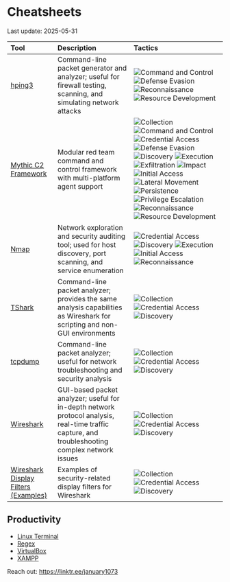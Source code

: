 # Cheatsheets

Last update: 2025-05-31

| Tool | Description | Tactics |
| :---------------------------------------------------------- | :-------------------------------------------------------------------------------------------------------------------- | :-------------------------------------------------------------------------------------------------------------------------------------------------------------------------------------------------------------------- |
| [hping3](https://github.com/january1073/cheatsheets/blob/main/files/hping3.md) | Command-line packet generator and analyzer; useful for firewall testing, scanning, and simulating network attacks | ![Command and Control](https://img.shields.io/badge/Command%20and%20Control-DC143C?style=flat-square&logoColor=white) ![Defense Evasion](https://img.shields.io/badge/Defense%20Evasion-DC143C?style=flat-square&logoColor=white) ![Reconnaissance](https://img.shields.io/badge/Reconnaissance-DC143C?style=flat-square&logoColor=white) ![Resource Development](https://img.shields.io/badge/Resource%20Development-DC143C?style=flat-square&logoColor=white) |
| [Mythic C2 Framework](https://github.com/january1073/cheatsheets/blob/main/files/mythic.md) | Modular red team command and control framework with multi-platform agent support | ![Collection](https://img.shields.io/badge/Collection-DC143C?style=flat-square&logoColor=white) ![Command and Control](https://img.shields.io/badge/Command%20and%20Control-DC143C?style=flat-square&logoColor=white) ![Credential Access](https://img.shields.io/badge/Credential%20Access-DC143C?style=flat-square&logoColor=white) ![Defense Evasion](https://img.shields.io/badge/Defense%20Evasion-DC143C?style=flat-square&logoColor=white) ![Discovery](https://img.shields.io/badge/Discovery-DC143C?style=flat-square&logoColor=white) ![Execution](https://img.shields.io/badge/Execution-DC143C?style=flat-square&logoColor=white) ![Exfiltration](https://img.shields.io/badge/Exfiltration-DC143C?style=flat-square&logoColor=white) ![Impact](https://img.shields.io/badge/Impact-DC143C?style=flat-square&logoColor=white) ![Initial Access](https://img.shields.io/badge/Initial%20Access-DC143C?style=flat-square&logoColor=white) ![Lateral Movement](https://img.shields.io/badge/Lateral%20Movement-DC143C?style=flat-square&logoColor=white) ![Persistence](https://img.shields.io/badge/Persistence-DC143C?style=flat-square&logoColor=white) ![Privilege Escalation](https://img.shields.io/badge/Privilege%20Escalation-DC143C?style=flat-square&logoColor=white) ![Reconnaissance](https://img.shields.io/badge/Reconnaissance-DC143C?style=flat-square&logoColor=white) ![Resource Development](https://img.shields.io/badge/Resource%20Development-DC143C?style=flat-square&logoColor=white) |
| [Nmap](https://github.com/january1073/cheatsheets/blob/main/files/nmap.md) | Network exploration and security auditing tool; used for host discovery, port scanning, and service enumeration | ![Credential Access](https://img.shields.io/badge/Credential%20Access-DC143C?style=flat-square&logoColor=white) ![Discovery](https://img.shields.io/badge/Discovery-DC143C?style=flat-square&logoColor=white) ![Execution](https://img.shields.io/badge/Execution-DC143C?style=flat-square&logoColor=white) ![Initial Access](https://img.shields.io/badge/Initial%20Access-DC143C?style=flat-square&logoColor=white) ![Reconnaissance](https://img.shields.io/badge/Reconnaissance-DC143C?style=flat-square&logoColor=white) |
| [TShark](https://github.com/january1073/cheatsheets/blob/main/files/tshark.md) | Command-line packet analyzer; provides the same analysis capabilities as Wireshark for scripting and non-GUI environments | ![Collection](https://img.shields.io/badge/Collection-DC143C?style=flat-square&logoColor=white) ![Credential Access](https://img.shields.io/badge/Credential%20Access-DC143C?style=flat-square&logoColor=white) ![Discovery](https://img.shields.io/badge/Discovery-DC143C?style=flat-square&logoColor=white) |
| [tcpdump](https://github.com/january1073/cheatsheets/blob/main/files/tcpdump.md) | Command-line packet analyzer; useful for network troubleshooting and security analysis | ![Collection](https://img.shields.io/badge/Collection-DC143C?style=flat-square&logoColor=white) ![Credential Access](https://img.shields.io/badge/Credential%20Access-DC143C?style=flat-square&logoColor=white) ![Discovery](https://img.shields.io/badge/Discovery-DC143C?style=flat-square&logoColor=white) |
| [Wireshark](https://github.com/january1073/cheatsheets/blob/main/files/wireshark.md) | GUI-based packet analyzer; useful for in-depth network protocol analysis, real-time traffic capture, and troubleshooting complex network issues | ![Collection](https://img.shields.io/badge/Collection-DC143C?style=flat-square&logoColor=white) ![Credential Access](https://img.shields.io/badge/Credential%20Access-DC143C?style=flat-square&logoColor=white) ![Discovery](https://img.shields.io/badge/Discovery-DC143C?style=flat-square&logoColor=white) |
| [Wireshark Display Filters (Examples)](https://github.com/january1073/cheatsheets/blob/main/files/wireshark_dfilters.md) | Examples of security-related display filters for Wireshark | ![Collection](https://img.shields.io/badge/Collection-DC143C?style=flat-square&logoColor=white) ![Credential Access](https://img.shields.io/badge/Credential%20Access-DC143C?style=flat-square&logoColor=white) ![Discovery](https://img.shields.io/badge/Discovery-DC143C?style=flat-square&logoColor=white) |

## Productivity
* [Linux Terminal](https://github.com/january1073/cheatsheets/blob/main/files/linux.md)
* [Regex](https://github.com/january1073/cheatsheets/blob/main/files/regex.md)
* [VirtualBox](https://github.com/january1073/cheatsheets/blob/main/files/virtualbox.md)
* [XAMPP](https://github.com/january1073/cheatsheets/blob/main/files/xampp.md)

Reach out: https://linktr.ee/january1073
